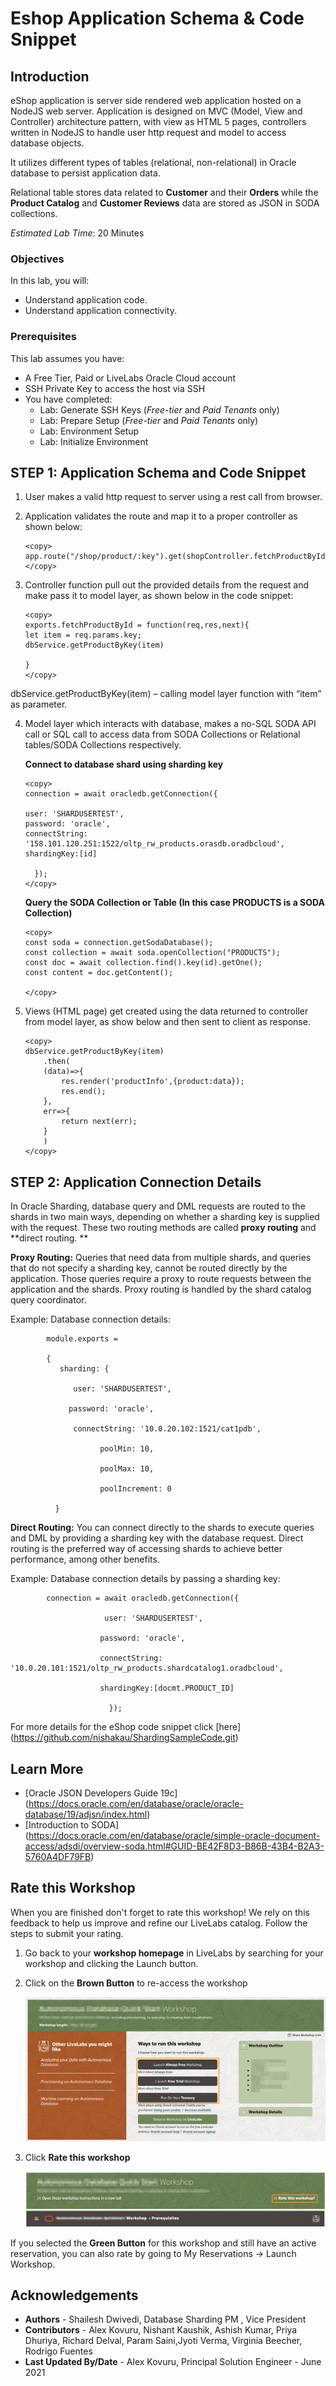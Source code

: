 # Eshop Application Schema & Code Snippet

## Introduction   
eShop application is server side rendered web application hosted on a NodeJS web server. Application is designed on MVC (Model, View and Controller) architecture pattern, with view as HTML 5 pages, controllers written in NodeJS to handle user http request and model to access database objects.

It utilizes different types of tables (relational, non-relational) in Oracle database to persist application data.

Relational table stores data related to **Customer** and their **Orders** while the **Product Catalog** and **Customer Reviews** data are stored as JSON in SODA collections.


*Estimated Lab Time*: 20 Minutes

### Objectives
In this lab, you will:
* Understand application code.
* Understand application connectivity.

### Prerequisites
This lab assumes you have:
- A Free Tier, Paid or LiveLabs Oracle Cloud account
- SSH Private Key to access the host via SSH
- You have completed:
    - Lab: Generate SSH Keys (*Free-tier* and *Paid Tenants* only)
    - Lab: Prepare Setup (*Free-tier* and *Paid Tenants* only)
    - Lab: Environment Setup
    - Lab: Initialize Environment

## **STEP 1**: Application Schema and Code Snippet

1. User makes a valid http request to server using a rest call from browser.
   
2. Application validates the route and map it to a proper controller as shown below:

    ```
    <copy>
    app.route("/shop/product/:key").get(shopController.fetchProductById);
    </copy>
    ```

3. Controller function pull out the provided details from the request and make pass it to model layer, as shown below in the code snippet:

    ```
    <copy>
    exports.fetchProductById = function(req,res,next){
    let item = req.params.key;
    dbService.getProductByKey(item)

    }
    </copy>
    ```
dbService.getProductByKey(item) – calling model layer function with “item” as parameter.

4. Model layer which interacts with database, makes a no-SQL SODA API call or SQL call to access data from SODA Collections or Relational tables/SODA Collections respectively.

   **Connect to database shard using sharding key**

    ```
    <copy>
    connection = await oracledb.getConnection({
      
	user: 'SHARDUSERTEST',
    password: 'oracle',
    connectString: '158.101.120.251:1522/oltp_rw_products.orasdb.oradbcloud',
    shardingKey:[id]

      });
    </copy>
    ```

	**Query the SODA Collection or Table (In this case PRODUCTS is a SODA Collection)**

	```
    <copy>
    const soda = connection.getSodaDatabase();
    const collection = await soda.openCollection("PRODUCTS");
    const doc = await collection.find().key(id).getOne();
    const content = doc.getContent();

    </copy>
    ```

5. Views (HTML page) get created using the data returned to controller from model layer, as show below and then sent to client as response.

    ```
    <copy>
   dbService.getProductByKey(item)
    	.then(
        (data)=>{
            res.render('productInfo',{product:data});
            res.end();
        },
        err=>{
            return next(err);
        }
    	)
    </copy>
    ```


## **STEP 2**: Application Connection Details

In Oracle Sharding, database query and DML requests are routed to the shards in two main ways, depending on whether a sharding key is supplied with the request. These two routing methods are called **proxy routing** and **direct routing. **

**Proxy Routing:** Queries that need data from multiple shards, and queries that do not specify a sharding key, cannot be routed directly by the application. Those queries require a proxy to route requests between the application and the shards. Proxy routing is handled by the shard catalog query coordinator. 

Example: Database connection details:

			module.exports = 

			{
               sharding: {

      			  user: 'SHARDUSERTEST',

       			 password: 'oracle',

      			  connectString: '10.0.20.102:1521/cat1pdb',

        				poolMin: 10,

        				poolMax: 10,

        				poolIncrement: 0

  			  }

**Direct Routing:** You can connect directly to the shards to execute queries and DML by providing a sharding key with the database request. Direct routing is the preferred way of accessing shards to achieve better performance, among other benefits.

Example: Database connection details by passing a sharding key:

			connection = await oracledb.getConnection({

            			 user: 'SHARDUSERTEST',

             			password: 'oracle',

             			connectString: '10.0.20.101:1521/oltp_rw_products.shardcatalog1.oradbcloud',

              			shardingKey:[docmt.PRODUCT_ID]

            			  });

For more details for the eShop code snippet click [here] (https://github.com/nishakau/ShardingSampleCode.git)

## Learn More

- [Oracle JSON Developers Guide 19c] (https://docs.oracle.com/en/database/oracle/oracle-database/19/adjsn/index.html)
- [Introduction to SODA] (https://docs.oracle.com/en/database/oracle/simple-oracle-document-access/adsdi/overview-soda.html#GUID-BE42F8D3-B86B-43B4-B2A3-5760A4DF79FB)

## Rate this Workshop
When you are finished don't forget to rate this workshop!  We rely on this feedback to help us improve and refine our LiveLabs catalog.  Follow the steps to submit your rating.

1.  Go back to your **workshop homepage** in LiveLabs by searching for your workshop and clicking the Launch button.
2.  Click on the **Brown Button** to re-access the workshop  

    ![](https://raw.githubusercontent.com/oracle/learning-library/master/common/labs/cloud-login/images/workshop-homepage-2.png " ")

3.  Click **Rate this workshop**

    ![](https://raw.githubusercontent.com/oracle/learning-library/master/common/labs/cloud-login/images/rate-this-workshop.png " ")

If you selected the **Green Button** for this workshop and still have an active reservation, you can also rate by going to My Reservations -> Launch Workshop.

## Acknowledgements
* **Authors** - Shailesh Dwivedi, Database Sharding PM , Vice President
* **Contributors** - Alex Kovuru, Nishant Kaushik, Ashish Kumar, Priya Dhuriya, Richard Delval, Param Saini,Jyoti Verma, Virginia Beecher, Rodrigo Fuentes
* **Last Updated By/Date** - Alex Kovuru, Principal Solution Engineer - June 2021
